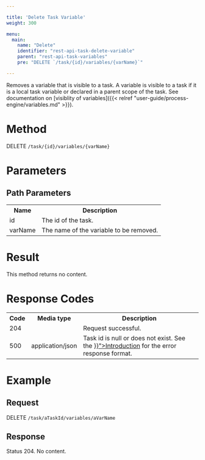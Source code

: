 ```yaml
---

title: 'Delete Task Variable'
weight: 300

menu:
  main:
    name: "Delete"
    identifier: "rest-api-task-delete-variable"
    parent: "rest-api-task-variables"
    pre: "DELETE `/task/{id}/variables/{varName}`"

---
```



Removes a variable that is visible to a task. A variable is visible to a task if it is a local task variable or declared in a parent scope of the task. See documentation on [visiblity of variables]({{< relref "user-guide/process-engine/variables.md" >}}).


# Method

DELETE `/task/{id}/variables/{varName}`


# Parameters

## Path Parameters

<table class="table table-striped">
  <tr>
    <th>Name</th>
    <th>Description</th>
  </tr>
  <tr>
    <td>id</td>
    <td>The id of the task.</td>
  </tr>
  <tr>
    <td>varName</td>
    <td>The name of the variable to be removed.</td>
  </tr>
</table>


# Result

This method returns no content.


# Response Codes

<table class="table table-striped">
  <tr>
    <th>Code</th>
    <th>Media type</th>
    <th>Description</th>
  </tr>
  <tr>
    <td>204</td>
    <td></td>
    <td>Request successful.</td>
  </tr>
  <tr>
    <td>500</td>
    <td>application/json</td>
    <td>Task id is null or does not exist. See the <a href="{{< relref "reference/rest/overview/_index.md#error-handling" >}}">Introduction</a> for the error response format.</td>
  </tr>
</table>


# Example

## Request

DELETE `/task/aTaskId/variables/aVarName`

## Response

Status 204. No content.

